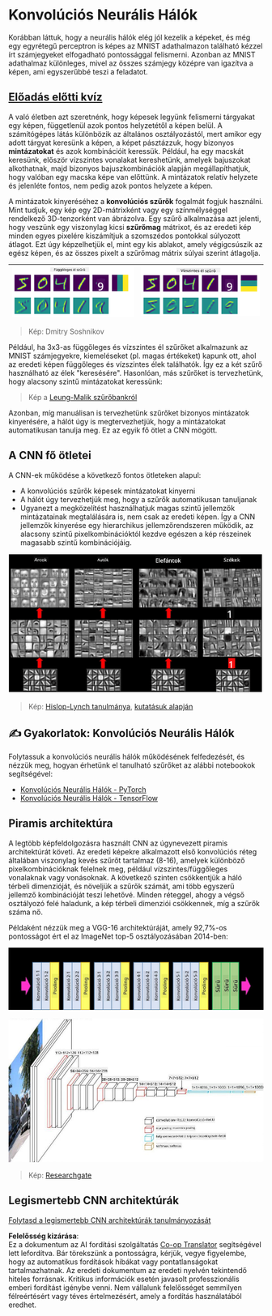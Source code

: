 <!--
CO_OP_TRANSLATOR_METADATA:
{
  "original_hash": "088837b42b7d99198bf62db8a42411e0",
  "translation_date": "2025-08-25T22:51:16+00:00",
  "source_file": "lessons/4-ComputerVision/07-ConvNets/README.md",
  "language_code": "hu"
}
-->
# Konvolúciós Neurális Hálók

Korábban láttuk, hogy a neurális hálók elég jól kezelik a képeket, és még egy egyrétegű perceptron is képes az MNIST adathalmazon található kézzel írt számjegyeket elfogadható pontossággal felismerni. Azonban az MNIST adathalmaz különleges, mivel az összes számjegy középre van igazítva a képen, ami egyszerűbbé teszi a feladatot.

## [Előadás előtti kvíz](https://ff-quizzes.netlify.app/en/ai/quiz/13)

A való életben azt szeretnénk, hogy képesek legyünk felismerni tárgyakat egy képen, függetlenül azok pontos helyzetétől a képen belül. A számítógépes látás különbözik az általános osztályozástól, mert amikor egy adott tárgyat keresünk a képen, a képet pásztázzuk, hogy bizonyos **mintázatokat** és azok kombinációit keressük. Például, ha egy macskát keresünk, először vízszintes vonalakat kereshetünk, amelyek bajuszokat alkothatnak, majd bizonyos bajuszkombinációk alapján megállapíthatjuk, hogy valóban egy macska képe van előttünk. A mintázatok relatív helyzete és jelenléte fontos, nem pedig azok pontos helyzete a képen.

A mintázatok kinyeréséhez a **konvolúciós szűrők** fogalmát fogjuk használni. Mint tudjuk, egy kép egy 2D-mátrixként vagy egy színmélységgel rendelkező 3D-tenzorként van ábrázolva. Egy szűrő alkalmazása azt jelenti, hogy veszünk egy viszonylag kicsi **szűrőmag** mátrixot, és az eredeti kép minden egyes pixelére kiszámítjuk a szomszédos pontokkal súlyozott átlagot. Ezt úgy képzelhetjük el, mint egy kis ablakot, amely végigcsúszik az egész képen, és az összes pixelt a szűrőmag mátrix súlyai szerint átlagolja.

![Függőleges él szűrő](../../../../../translated_images/filter-vert.b7148390ca0bc356ddc7e55555d2481819c1e86ddde9dce4db5e71a69d6f887f.hu.png) | ![Vízszintes él szűrő](../../../../../translated_images/filter-horiz.59b80ed4feb946efbe201a7fe3ca95abb3364e266e6fd90820cb893b4d3a6dda.hu.png)
----|----

> Kép: Dmitry Soshnikov

Például, ha 3x3-as függőleges és vízszintes él szűrőket alkalmazunk az MNIST számjegyekre, kiemeléseket (pl. magas értékeket) kapunk ott, ahol az eredeti képen függőleges és vízszintes élek találhatók. Így ez a két szűrő használható az élek "keresésére". Hasonlóan, más szűrőket is tervezhetünk, hogy alacsony szintű mintázatokat keressünk:

> Kép a [Leung-Malik szűrőbankról](https://www.robots.ox.ac.uk/~vgg/research/texclass/filters.html)

Azonban, míg manuálisan is tervezhetünk szűrőket bizonyos mintázatok kinyerésére, a hálót úgy is megtervezhetjük, hogy a mintázatokat automatikusan tanulja meg. Ez az egyik fő ötlet a CNN mögött.

## A CNN fő ötletei

A CNN-ek működése a következő fontos ötleteken alapul:

* A konvolúciós szűrők képesek mintázatokat kinyerni
* A hálót úgy tervezhetjük meg, hogy a szűrők automatikusan tanuljanak
* Ugyanezt a megközelítést használhatjuk magas szintű jellemzők mintázatainak megtalálására is, nem csak az eredeti képen. Így a CNN jellemzők kinyerése egy hierarchikus jellemzőrendszeren működik, az alacsony szintű pixelkombinációktól kezdve egészen a kép részeinek magasabb szintű kombinációjáig.

![Hierarchikus jellemzők kinyerése](../../../../../translated_images/FeatureExtractionCNN.d9b456cbdae7cb643fde3032b81b2940e3cf8be842e29afac3f482725ba7f95c.hu.png)

> Kép: [Hislop-Lynch tanulmánya](https://www.semanticscholar.org/paper/Computer-vision-based-pedestrian-trajectory-Hislop-Lynch/26e6f74853fc9bbb7487b06dc2cf095d36c9021d), [kutatásuk alapján](https://dl.acm.org/doi/abs/10.1145/1553374.1553453)

## ✍️ Gyakorlatok: Konvolúciós Neurális Hálók

Folytassuk a konvolúciós neurális hálók működésének felfedezését, és nézzük meg, hogyan érhetünk el tanulható szűrőket az alábbi notebookok segítségével:

* [Konvolúciós Neurális Hálók - PyTorch](../../../../../lessons/4-ComputerVision/07-ConvNets/ConvNetsPyTorch.ipynb)
* [Konvolúciós Neurális Hálók - TensorFlow](../../../../../lessons/4-ComputerVision/07-ConvNets/ConvNetsTF.ipynb)

## Piramis architektúra

A legtöbb képfeldolgozásra használt CNN az úgynevezett piramis architektúrát követi. Az eredeti képekre alkalmazott első konvolúciós réteg általában viszonylag kevés szűrőt tartalmaz (8-16), amelyek különböző pixelkombinációknak felelnek meg, például vízszintes/függőleges vonalaknak vagy vonásoknak. A következő szinten csökkentjük a háló térbeli dimenzióját, és növeljük a szűrők számát, ami több egyszerű jellemző kombinációját teszi lehetővé. Minden réteggel, ahogy a végső osztályozó felé haladunk, a kép térbeli dimenziói csökkennek, míg a szűrők száma nő.

Példaként nézzük meg a VGG-16 architektúráját, amely 92,7%-os pontosságot ért el az ImageNet top-5 osztályozásában 2014-ben:

![ImageNet rétegek](../../../../../translated_images/vgg-16-arch1.d901a5583b3a51baeaab3e768567d921e5d54befa46e1e642616c5458c934028.hu.jpg)

![ImageNet piramis](../../../../../translated_images/vgg-16-arch.64ff2137f50dd49fdaa786e3f3a975b3f22615efd13efb19c5d22f12e01451a1.hu.jpg)

> Kép: [Researchgate](https://www.researchgate.net/figure/Vgg16-model-structure-To-get-the-VGG-NIN-model-we-replace-the-2-nd-4-th-6-th-7-th_fig2_335194493)

## Legismertebb CNN architektúrák

[Folytasd a legismertebb CNN architektúrák tanulmányozását](CNN_Architectures.md)

**Felelősség kizárása**:  
Ez a dokumentum az AI fordítási szolgáltatás [Co-op Translator](https://github.com/Azure/co-op-translator) segítségével lett lefordítva. Bár törekszünk a pontosságra, kérjük, vegye figyelembe, hogy az automatikus fordítások hibákat vagy pontatlanságokat tartalmazhatnak. Az eredeti dokumentum az eredeti nyelvén tekintendő hiteles forrásnak. Kritikus információk esetén javasolt professzionális emberi fordítást igénybe venni. Nem vállalunk felelősséget semmilyen félreértésért vagy téves értelmezésért, amely a fordítás használatából eredhet.